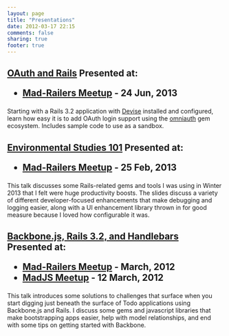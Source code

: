 ```yaml
---
layout: page
title: "Presentations"
date: 2012-03-17 22:15
comments: false
sharing: true
footer: true
---
```


<div class="presentation">
  <h2 class="presentation-title">
    <a href="oauth-and-rails.html">OAuth and Rails</a>
    <span class="presentation-metadata">
      Presented at:
      <ul>
        <li><a href="http://www.meetup.com/Mad-Railers/">Mad-Railers Meetup</a>  - 24 Jun, 2013</li>
      </ul>
    </span>
  </h2>
  Starting with a Rails 3.2 application with <a href="https://github.com/plataformatec/devise">Devise</a> installed and configured, learn how easy it is to add OAuth login support using the <a href="https://github.com/intridea/omniauth">omniauth</a> gem ecosystem. Includes sample code to use as a sandbox.
</div>

<div class="presentation">
  <h2 class="presentation-title">
    <a href="environmental-studies-101.html">Environmental Studies 101</a>
    <span class="presentation-metadata">
      Presented at:
      <ul>
        <li><a href="http://www.meetup.com/Mad-Railers/">Mad-Railers Meetup</a>  - 25 Feb, 2013</li>
      </ul>
    </span>
  </h2>
  This talk discusses some Rails-related gems and tools I was using in Winter 2013
  that I felt were huge productivity boosts. The slides discuss a variety of different
  developer-focused enhancements that make debugging and logging easier, along with
  a UI enhancement library thrown in for good measure because I loved how configurable
  it was.
</div>

<div class="presentation">
  <h2 class="presentation-title">
    <a href="backbonejs-rails32-and-handlebars.html">Backbone.js, Rails 3.2, and Handlebars</a>
    <span class="presentation-metadata">
      Presented at:
      <ul>
        <li>
          <a href="http://www.meetup.com/Mad-Railers/">Mad-Railers Meetup</a> - March, 2012
        </li>
        <li>
          <a href="http://www.meetup.com/MadisonJS/">MadJS Meetup</a> - 12 March, 2012
        </li>
      </ul>
    </span>
  </h2>
  This talk introduces some solutions to challenges that surface when you start digging
  just beneath the surface of Todo applications using Backbone.js and Rails.  I discuss some
  gems and javascript libraries that make bootstrapping apps easier, help with model
  relationships, and end with some tips on getting started with Backbone.
</div>